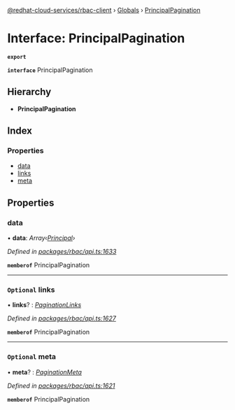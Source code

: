 [@redhat-cloud-services/rbac-client](../README.md) › [Globals](../globals.md) › [PrincipalPagination](principalpagination.md)

# Interface: PrincipalPagination

**`export`** 

**`interface`** PrincipalPagination

## Hierarchy

* **PrincipalPagination**

## Index

### Properties

* [data](principalpagination.md#data)
* [links](principalpagination.md#optional-links)
* [meta](principalpagination.md#optional-meta)

## Properties

###  data

• **data**: *Array‹[Principal](principal.md)›*

*Defined in [packages/rbac/api.ts:1633](https://github.com/RedHatInsights/javascript-clients/blob/master/packages/rbac/api.ts#L1633)*

**`memberof`** PrincipalPagination

___

### `Optional` links

• **links**? : *[PaginationLinks](paginationlinks.md)*

*Defined in [packages/rbac/api.ts:1627](https://github.com/RedHatInsights/javascript-clients/blob/master/packages/rbac/api.ts#L1627)*

**`memberof`** PrincipalPagination

___

### `Optional` meta

• **meta**? : *[PaginationMeta](paginationmeta.md)*

*Defined in [packages/rbac/api.ts:1621](https://github.com/RedHatInsights/javascript-clients/blob/master/packages/rbac/api.ts#L1621)*

**`memberof`** PrincipalPagination
